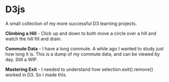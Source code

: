 # D3js

A small collection of my more successful D3 learning projects.

**Climbing a Hill** - Click up and down to both move a circle over a hill and watch the hill fill and drain.

**Commute Data** - I have a long commute.  A while ago I wanted to study just how long it is.  This is a dump of my commute data, and can be viewed by day.  Still a WIP.

**Mastering Exit** - I needed to understand how selection.exit().remove() worked in D3.  So I made this.
